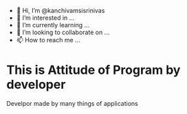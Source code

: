 - 👋 Hi, I’m @kanchivamsisrinivas
- 👀 I’m interested in ...
- 🌱 I’m currently learning ...
- 💞️ I’m looking to collaborate on ...
- 📫 How to reach me ...

<!---
kanchivamsisrinivas/kanchivamsisrinivas is a ✨ special ✨ repository because its `README.md` (this file) appears on your GitHub profile.
You can click the Preview link to take a look at your changes.
--->
<html>
  <head>
    <title>
      Coding section
      </title>
    </head>
      <body>
      <h1>This is Attitude of Program by developer</h1>
      <p>Develpor made by many things of applications</p>
    
  </body>
</html>
